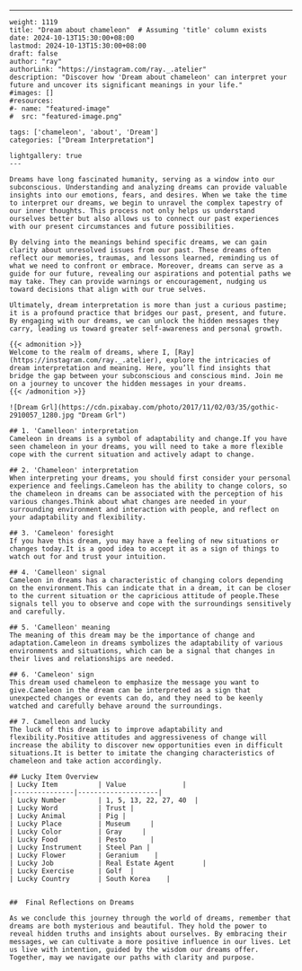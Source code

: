 ---
    weight: 1119
    title: "Dream about chameleon"  # Assuming 'title' column exists
    date: 2024-10-13T15:30:00+08:00
    lastmod: 2024-10-13T15:30:00+08:00
    draft: false
    author: "ray"
    authorLink: "https://instagram.com/ray._.atelier"
    description: "Discover how 'Dream about chameleon' can interpret your future and uncover its significant meanings in your life."
    #images: []
    #resources:
    #- name: "featured-image"
    #  src: "featured-image.png"
    
    tags: ['chameleon', 'about', 'Dream']
    categories: ["Dream Interpretation"]
    
    lightgallery: true
    ---
    
    Dreams have long fascinated humanity, serving as a window into our subconscious. Understanding and analyzing dreams can provide valuable insights into our emotions, fears, and desires. When we take the time to interpret our dreams, we begin to unravel the complex tapestry of our inner thoughts. This process not only helps us understand ourselves better but also allows us to connect our past experiences with our present circumstances and future possibilities.
    
    By delving into the meanings behind specific dreams, we can gain clarity about unresolved issues from our past. These dreams often reflect our memories, traumas, and lessons learned, reminding us of what we need to confront or embrace. Moreover, dreams can serve as a guide for our future, revealing our aspirations and potential paths we may take. They can provide warnings or encouragement, nudging us toward decisions that align with our true selves.
    
    Ultimately, dream interpretation is more than just a curious pastime; it is a profound practice that bridges our past, present, and future. By engaging with our dreams, we can unlock the hidden messages they carry, leading us toward greater self-awareness and personal growth.
    
    {{< admonition >}}
    Welcome to the realm of dreams, where I, [Ray](https://instagram.com/ray._.atelier), explore the intricacies of dream interpretation and meaning. Here, you’ll find insights that bridge the gap between your subconscious and conscious mind. Join me on a journey to uncover the hidden messages in your dreams.
    {{< /admonition >}}
    
    ![Dream Grl](https://cdn.pixabay.com/photo/2017/11/02/03/35/gothic-2910057_1280.jpg "Dream Grl")
    
    ## 1. 'Camelleon' interpretation
    Cameleon in dreams is a symbol of adaptability and change.If you have seen chameleon in your dreams, you will need to take a more flexible cope with the current situation and actively adapt to change.
    
    ## 2. 'Chameleon' interpretation
    When interpreting your dreams, you should first consider your personal experience and feelings.Cameleon has the ability to change colors, so the chameleon in dreams can be associated with the perception of his various changes.Think about what changes are needed in your surrounding environment and interaction with people, and reflect on your adaptability and flexibility.
    
    ## 3. 'Cameleon' foresight
    If you have this dream, you may have a feeling of new situations or changes today.It is a good idea to accept it as a sign of things to watch out for and trust your intuition.
    
    ## 4. 'Camelleon' signal
    Cameleon in dreams has a characteristic of changing colors depending on the environment.This can indicate that in a dream, it can be closer to the current situation or the capricious attitude of people.These signals tell you to observe and cope with the surroundings sensitively and carefully.
    
    ## 5. 'Camelleon' meaning
    The meaning of this dream may be the importance of change and adaptation.Cameleon in dreams symbolizes the adaptability of various environments and situations, which can be a signal that changes in their lives and relationships are needed.
    
    ## 6. 'Cameleon' sign
    This dream used chameleon to emphasize the message you want to give.Cameleon in the dream can be interpreted as a sign that unexpected changes or events can do, and they need to be keenly watched and carefully behave around the surroundings.
    
    ## 7. Camelleon and lucky
    The luck of this dream is to improve adaptability and flexibility.Positive attitudes and aggressiveness of change will increase the ability to discover new opportunities even in difficult situations.It is better to imitate the changing characteristics of chameleon and take action accordingly.
    
    ## Lucky Item Overview
    | Lucky Item          | Value              |
    |---------------|--------------------|
    | Lucky Number        | 1, 5, 13, 22, 27, 40  |
    | Lucky Word          | Trust |
    | Lucky Animal        | Pig |
    | Lucky Place         | Museum     |
    | Lucky Color         | Gray     |
    | Lucky Food          | Pesto      |
    | Lucky Instrument    | Steel Pan |
    | Lucky Flower        | Geranium    |
    | Lucky Job           | Real Estate Agent       |
    | Lucky Exercise      | Golf  |
    | Lucky Country       | South Korea    |
    
    
    ##  Final Reflections on Dreams
    
    As we conclude this journey through the world of dreams, remember that dreams are both mysterious and beautiful. They hold the power to reveal hidden truths and insights about ourselves. By embracing their messages, we can cultivate a more positive influence in our lives. Let us live with intention, guided by the wisdom our dreams offer. Together, may we navigate our paths with clarity and purpose.
    